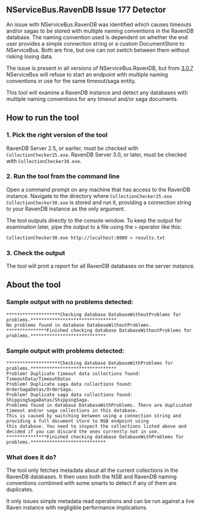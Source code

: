 ## NServiceBus.RavenDB Issue 177 Detector

An issue with NServiceBus.RavenDB was identified which causes timeouts and/or sagas to be stored with multiple naming conventions in the RavenDB database. The naming convention used is dependent on whether the end user provides a simple connection string or a custom DocumentStore to NServiceBus. Both are fine, but one can not switch between them without risking losing data. 

The issue is present in all versions of NServiceBus.RavenDB, but from [3.0.7](https://github.com/Particular/NServiceBus.RavenDB/releases/tag/6.2.4) NServiceBus will refuse to start an endpoint with multiple naming conventions in use for the same timeout/saga entity.

This tool will examine a RavenDB instance and detect any databases with multiple naming conventions for any timeout and/or saga documents. 

## How to run the tool

### 1. Pick the right version of the tool
RavenDB Server 2.5, or earlier, must be checked with `CollectionChecker25.exe`.
RavenDB Server 3.0, or later, must be checked with `CollectionChecker30.exe`.

### 2. Run the tool from the command line
Open a command prompt on any machine that has access to the RavenDB instance. Navigate to the directory where `CollectionChecker25.exe` `CollectionChecker30.exe` is stored and run it, providing a connection string to your RavenDB instance as the only argument.
 
The tool outputs directly to the console window. To keep the output for examination later, pipe the output to a file using the `>` operator like this:

    CollectionChecker30.exe http://localhost:8080 > results.txt

### 3. Check the output
The tool will print a report for all RavenDB databases on the server instance. 

## About the tool

### Sample output with no problems detected:

```
********************Checking database DatabaseWithoutProblems for problems.********************************
No problems found in database DatabaseWithoutProblems.
***************Finished checking database DatabaseWithoutProblems for problems.****************************

```

### Sample output with problems detected:

```
********************Checking database DatabaseWithProblems for problems.********************************
Problem! Duplicate timeout data collections found: TimeoutData/TimeoutDatas
Problem! Duplicate saga data collections found: OrderSagaDatas/OrderSaga.
Problem! Duplicate saga data collections found: ShippingSagaDatas/ShippingSaga.
Problems found in database DatabaseWithProblems. There are duplicated timeout and/or saga collections in this database. 
This is caused by switching between using a connection string and providing a full document store to NSB endpoint using 
this database. You need to inspect the collections listed above and decided if you can discard the ones currently not in use.
***************Finished checking database DatabaseWithProblems for problems.****************************
```

### What does it do?

The tool only fetches metadata about all the current collections in the RavenDB databases. It then uses both the NSB and RavenDB naming conventions combined with some smarts to detect if any of them are duplicates. 

It only issues simple metadata read operations and can be run against a live Raven instance with negligible performance implications.
